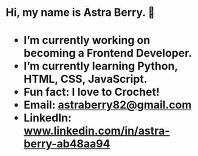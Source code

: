<h1 align-"center">Hi, my name is Astra Berry. 👋<h1>

- I’m currently working on becoming a Frontend Developer.
- I’m currently learning Python, HTML, CSS, JavaScript.
- Fun fact: I love to Crochet!
- Email: astraberry82@gmail.com
- LinkedIn: www.linkedin.com/in/astra-berry-ab48aa94

